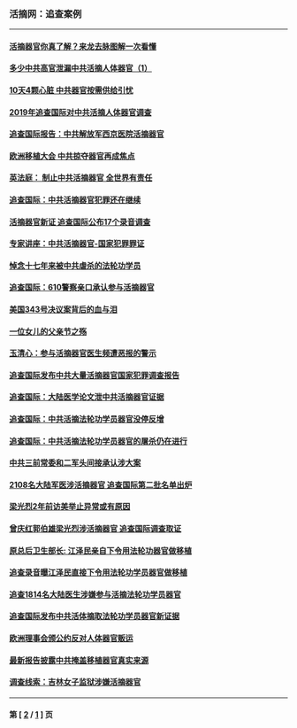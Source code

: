 ### 活摘网：追查案例
---
#### [活摘器官你真了解？来龙去脉图解一次看懂](../../pages/nf5880/n13013820.md?02070430) 
#### [多少中共高官泄漏中共活摘人体器官（1）](../../pages/nf5880/n12671234.md?02070430) 
#### [10天4颗心脏 中共器官按需供给引忧](../../pages/nf5880/n12326366.md?02070430) 
#### [2019年追查国际对中共活摘人体器官调查](../../pages/nf5880/n11917733.md?02070430) 
#### [追查国际报告：中共解放军西京医院活摘器官](../../pages/nf5880/n11838359.md?02070430) 
#### [欧洲移植大会 中共掠夺器官再成焦点](../../pages/nf5880/n11538883.md?02070430) 
#### [英法庭： 制止中共活摘器官 全世界有责任](../../pages/nf5880/n11330691.md?02070430) 
#### [追查国际：中共活摘器官犯罪还在继续](../../pages/nf5880/n11218301.md?02070430) 
#### [活摘器官新证 追查国际公布17个录音调查](../../pages/nf5880/n10897744.md?02070430) 
#### [专家讲座：中共活摘器官-国家犯罪罪证](../../pages/nf5880/n8828153.md?02070430) 
#### [悼念十七年来被中共虐杀的法轮功学员](../../pages/nf5880/n8124823.md?02070430) 
#### [追查国际：610警察亲口承认参与活摘器官](../../pages/nf5880/n8109067.md?02070430) 
#### [美国343号决议案背后的血与泪](../../pages/nf5880/n8020684.md?02070430) 
#### [一位女儿的父亲节之殇](../../pages/nf5880/n8014122.md?02070430) 
#### [玉清心：参与活摘器官医生频遭恶报的警示](../../pages/nf5880/n4637546.md?02070430) 
#### [追查国际发布中共大量活摘器官国家犯罪调查报告](../../pages/nf5880/n4613428.md?02070430) 
#### [追查国际：大陆医学论文泄中共活摘器官证据](../../pages/nf5880/n4608794.md?02070430) 
#### [追查国际：中共活摘法轮功学员器官没停反增](../../pages/nf5880/n4584075.md?02070430) 
#### [追查国际：中共活摘法轮功学员器官的屠杀仍在进行](../../pages/nf5880/n4299154.md?02070430) 
#### [中共三前常委和二军头间接承认涉大案](../../pages/nf5880/n4286244.md?02070430) 
#### [2108名大陆军医涉活摘器官 追查国际第二批名单出炉](../../pages/nf5880/n4284769.md?02070430) 
#### [梁光烈2年前访美举止异常或有原因](../../pages/nf5880/n4279686.md?02070430) 
#### [曾庆红郭伯雄梁光烈涉活摘器官 追查国际调查取证](../../pages/nf5880/n4278462.md?02070430) 
#### [原总后卫生部长: 江泽民亲自下令用法轮功器官做移植](../../pages/nf5880/n4263864.md?02070430) 
#### [追查录音曝江泽民直接下令用法轮功学员器官做移植](../../pages/nf5880/n4261268.md?02070430) 
#### [追查1814名大陆医生涉嫌参与活摘法轮功学员器官](../../pages/nf5880/n4259055.md?02070430) 
#### [追查国际发布中共活体摘取法轮功学员器官新证据](../../pages/nf5880/n4258255.md?02070430) 
#### [欧洲理事会颁公约反对人体器官贩运](../../pages/nf5880/n4206955.md?02070430) 
#### [最新报告披露中共掩盖移植器官真实来源](../../pages/nf5880/n4140084.md?02070430) 
#### [调查线索：吉林女子监狱涉嫌活摘器官](../../pages/nf5880/n4044366.md?02070430) 

---
#### 第 [ [2](./2.md?02070430) / [1](./1.md?02070430) ] 页
